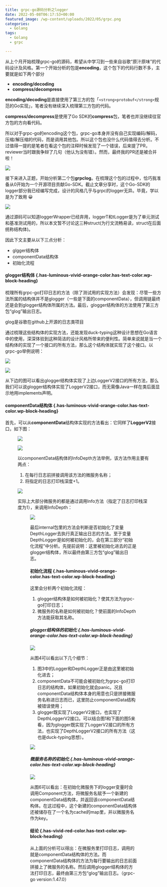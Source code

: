 ```yaml
---
title: grpc-go源码分析之logger
date: 2022-05-08T06:17:53+00:00
featured_image: /wp-content/uploads/2022/05/grpc.png
categories:
  - Golang
tags:
  - Golang
  - grpc

---
```

从上个月开始梳理grpc-go的源码，希望从中学习到一些来自谷歌“原汁原味”的代码设计及风格。第一个开始分析的包是**encoding**，这个包下的代码行数不多，主要就是如下两个部分

  * **encoding/decoding**
  * **compress/decompress**

**encoding/decoding**是直接使用了第三方的包「`<strong>protobuf</strong>`规范的Go实现」，笔者没有继续深入梳理第三方包的代码。

**compress/decompress**是使用了Go SDK的**compress**包，笔者也并没继续往官方包的方向看代码。

所以对于grpc-go的encoding这个包，grpc-go本身并没有自己实现编码/解码，压缩/解压缩的代码，而是调用其他包。所以这个包也没什么代码值得去分析。不过值得一提的是笔者在看这个包的注释时候发现了一个错误，后来提了PR，reviewer当时跟我争辩了几句（他认为没有错）。然而，最终我的PR还是被合并啦！

![](截屏2022-04-23-下午8.56.09.png)

接下来进入正题，开始分析第二个包**grpclog**。在梳理这个包的过程中，恰巧我准备从0开始为一个开源项目贡献Go-SDK。截止文章分享时，这个Go-SDK的logger部分我已经编写完成，设计的风格几乎与grpc的logger无异。毕竟，学以是为了致用 😀

![](截屏2022-04-25-下午9.18.56.png)

通过源码可以知道loggerWrapper已经弃用，loggerT和tLogger是为了单元测试和基准测试用的，所以本文暂不讨论这三种struct(为行文流畅易读，struct在后面统称结构体)。

因此下文主要从以下三点分析：

<ul class="has-black-color has-text-color">
  <li>
    glgger结构体
  </li>
  <li>
    componentData结构体
  </li>
  <li>
    初始化流程
  </li>
</ul>

#### <span class="ez-toc-section" id="glogger%E7%BB%93%E6%9E%84%E4%BD%93"></span>**glogger**结构体<span class="ez-toc-section-end"></span> {.has-luminous-vivid-orange-color.has-text-color.wp-block-heading}

梳理所有grpc-go打印日志的方法（除了测试用的实现方法）会发现：尽管一些方法所属的结构体并不是glogger（一些是下面的componentData），但调用链最终还是会到glogger结构体所属的方法。最后，glogger结构体的方法使用了第三方包“glog”输出日志。

<p class="has-vivid-cyan-blue-color has-text-color">
  glog是谷歌在github上开源的日志类项目
</p>

通过梳理这些结构体的实现方法，还能发现duck-typing这种设计思想在Go语言中的使用，深深体验到这种简洁的设计风格所带来的便利性。简单来说就是当一个结构体的实现了一个接口的所有方法，那么这个结构体就实现了这个接口。以grpc-go举例说明：

![](LoggerV2-1.png)

![](截屏2022-05-08-上午10.50.09.png)

从下边的图可以看出glogger结构体实现了上边LoggerV2接口的所有方法，那么我们可以说glogger结构体实现了LoggerV2接口，而无需像Java一样在类后面显示地用implements声明。


#### <span class="ez-toc-section" id="componentData%E7%BB%93%E6%9E%84%E4%BD%93"></span>**componentData结构体**<span class="ez-toc-section-end"></span> {.has-luminous-vivid-orange-color.has-text-color.wp-block-heading}

首先，可以从**componentData**结构体实现的方法看出：它同样了**LoggerV2**接口，如下图：<figure class="wp-block-gallery columns-2 is-cropped wp-block-gallery-40 is-layout-flex">

![](LoggerV2-1.png)

![](截屏2022-05-08-上午11.16.34.png)

以componentData结构体的InfoDepth方法举例，该方法作用主要有两点：

  1. 在每行日志前拼接调用该方法的微服务名称；
  2. 将指定的日志打印栈深度+1。<figure class="wp-block-image size-large">

![](infoDepth.png)

实际上大部分微服务的都是通过调用Info方法（指定了日志打印栈深度为1），来调用InfoDepth：<figure class="wp-block-image size-large">

![](截屏2022-05-08-上午11.55.29.png)

最后internal包里的方法会判断是否初始化了变量DepthLogger去执行真正输出日志的方法。至于变量DepthLogger是如何被初始化的，会在第三部分“初始化流程”中分析。先提前说明：这里被初始化进去的正是glogger结构体，所以最终由第三方包“glog”输出日志。

#### <span class="ez-toc-section" id="%E5%88%9D%E5%A7%8B%E5%8C%96%E6%B5%81%E7%A8%8B"></span>**初始化流程**<span class="ez-toc-section-end"></span> {.has-luminous-vivid-orange-color.has-text-color.wp-block-heading}

这里会分析两个初始化流程：

  1. glogger结构体是如何被初始化？使其方法为grpc-go打印日志；
  2. 微服务的名称是如何被初始化？使前面的InfoDepth方法能获取其名称。

##### <span class="ez-toc-section" id="glogger%E7%BB%93%E6%9E%84%E4%BD%93%E7%9A%84%E5%88%9D%E5%A7%8B%E5%8C%96"></span>glogger结构体的初始化<span class="ez-toc-section-end"></span> {.has-luminous-vivid-orange-color.has-text-color.wp-block-heading}<figure class="wp-block-image size-large">

![](initlogger.png)

从图4可以看出以下几个细节：

  1. 图3中的Logger和DepthLogger正是由这里被初始化进去；
  2. componentData不可能会被初始化为grpc-go打印日志的结构体，如果初始化就会panic。况且componentData结构体本身的用意也只是拼接微服务名称进日志而已，这里防止componentData结构被错误使用；
  3. glogger既实现了LoggerV2接口，也实现了DepthLoggerV2接口。可以结合图1和下面的图5来看，因为glogger既实现了LoggerV2接口的所有方法，也实现了DepthLoggerV2接口的所有方法（这也是duck-typing思想）。

![](loggerdepthlogger.png)

##### <span class="ez-toc-section" id="%E5%BE%AE%E6%9C%8D%E5%8A%A1%E5%90%8D%E7%A7%B0%E7%9A%84%E5%88%9D%E5%A7%8B%E5%8C%96"></span>微服务名称的初始化<span class="ez-toc-section-end"></span> {.has-luminous-vivid-orange-color.has-text-color.wp-block-heading}<figure class="wp-block-image size-large">

![](component.png)

从图6可以看出：在初始化微服务下的logger变量时会调用Component方法，将微服务名赋予一个新建的componentData结构体，并返回该componentData结构体。在这过程中，这个新建的componentData结构体还被储存在了一个名为cache的map里，并以微服务名作为key。

#### <span class="ez-toc-section" id="%E7%BB%93%E8%AE%BA"></span>结论<span class="ez-toc-section-end"></span> {.has-vivid-red-color.has-text-color.wp-block-heading}

从上面的分析可以得出：在微服务里打印日志，调用的就是componentData结构体的方法。而componentData结构体的方法为每行要输出的日志前面拼接上了微服务的名称。然后调用glogger结构体的方法打印日志，最终由第三方包“glog”输出日志。（grpc-go version:1.47.0）